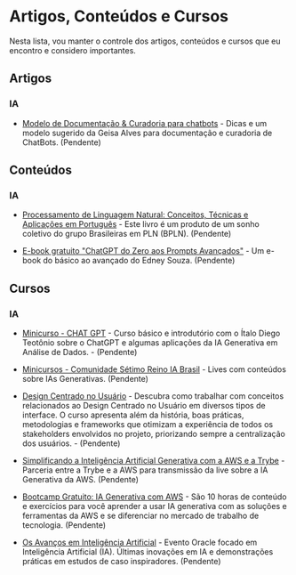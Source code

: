 # Artigos, Conteúdos e Cursos

Nesta lista, vou manter o controle dos artigos, conteúdos e cursos que eu encontro e considero importantes.

## Artigos

### IA

- [Modelo de Documentação & Curadoria para chatbots](https://www.linkedin.com/posts/geisalves_curadoria-documenta%C3%A7%C3%A3o-para-chatbots-activity-7070019558668943360-3mKI?utm_source=share&utm_medium=member_desktop) - Dicas e um modelo sugerido da Geisa Alves para documentação e curadoria de ChatBots. (Pendente)

## Conteúdos

### IA

- [Processamento de Linguagem Natural: Conceitos, Técnicas e Aplicações em Português](https://brasileiraspln.com/livro-pln/) - Este livro é um produto de um sonho coletivo do grupo Brasileiras em PLN (BPLN). (Pendente)

- [E-book gratuito "ChatGPT do Zero aos Prompts Avançados"](https://lp.interney.net/2epepir/chatgpt-do-zero-aos-prompts-avancados?utm_term=Comece%2B2024%2Bsendo%2Bmais%2Bprodutivo%2Bcom%2BInteligencia%2BArtificial&utm_campaign=Edney%2BSouza&utm_source=e-goi&utm_medium=email) - Um e-book do básico ao avançado do Edney Souza. (Pendente)

## Cursos

### IA

- [Minicurso - CHAT GPT](https://www.youtube.com/playlist?list=PLF8aBxuL7OGGFv5SKAn3xvGHRQUfjoBxR) - Curso básico e introdutório com o Ítalo Diego Teotônio sobre o ChatGPT e algumas aplicações da IA Generativa em Análise de Dados. - (Pendente)

- [Minicursos - Comunidade Sétimo Reino IA Brasil](https://www.youtube.com/@comunidadesetimoreinoiabra8608/streams) - Lives com conteúdos sobre IAs Generativas. (Pendente)

- [Design Centrado no Usuário](https://www.arara.school/curso-online-design-centrado-no-usuario) - Descubra como trabalhar com conceitos relacionados ao Design Centrado no Usuário em diversos tipos de interface. O curso apresenta além da história, boas práticas, metodologias e frameworks que otimizam a experiência de todos os stakeholders envolvidos no projeto, priorizando sempre a centralização dos usuários. - (Pendente)

- [Simplificando a Inteligência Artificial Generativa com a AWS e a Trybe](https://www.youtube.com/watch?v=IdVmqpBkRlk) - Parceria entre a Trybe e a AWS para transmissão da live sobre a IA Generativa da AWS. (Pendente)

- [Bootcamp Gratuito: IA Generativa com AWS](https://hi.betrybe.com/e3t/Ctc/T9+113/cM3mN04/VVVRNp3j749dW1l35GS1Jz59SVtG5yr570qL2N5XFYmH3lYMRW7lCdLW6lZ3nPW5YbpRz1dzCwcW8j_2wC8b6Qs6W4FFVS85-76SyVhV78X4Q5t47W52tKpS1xqtT4W25JgkR2WfmYqW3KwP4x4vRbfRW1lSYLC4jZTGcW4j5M5W7JbbWCN12FgYSsjDyZW74xfsT28KS31W8hGMDx462RBTN83s2XtHVm0xW5JprTr3ztZvkN4V1G-dL4S00W7SdpfR2J017BVzLhyr5XL9RcW7D2_c05lS37FW57k9Cr1r8z92W8QDKZ51XPgdkW595C066rjbNrVdNPD24NK8NPW55SqFF753tSFW6WxRtV4Ht-h7f6H2n2n04) - São 10 horas de conteúdo e exercícios para você aprender a usar IA generativa com as soluções e ferramentas da AWS e se diferenciar no mercado de trabalho de tecnologia. (Pendente)

- [Os Avanços em Inteligência Artificial](https://videohub.oracle.com/media/t/1_4u23r2m6/158145621?elq_mid=250725&sh=18250918071224120911140131102628&cmid=WWMK230719P00060C00004) - Evento Oracle focado em Inteligência Artificial (IA). Últimas inovações em IA e demonstrações práticas em estudos de caso inspiradores. (Pendente)